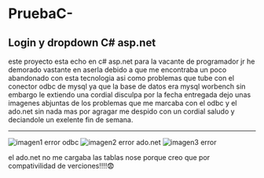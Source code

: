 # PruebaC-
<h2>Login y dropdown C# asp.net</h2>
<p>
 este proyecto esta echo en c# asp.net para la vacante de programador jr
 he demorado vastante en aserla debido a que me encontraba un poco abandonado con esta tecnologia
 asi como problemas que tube con el conector odbc de mysql ya que la base de datos era mysql worbench
 sin embargo le extiendo una cordial disculpa por la fecha entregada dejo unas imagenes abjuntas de los problemas 
 que me marcaba con el odbc y el ado.net sin nada mas por agragar me despido con un cordial saludo y deciandole un exelente fin de semana.
<p>
<hr>
<img src="" alt="imagen1 error odbc"/>
<img src="" alt="imagen2 error ado.net"/>
<img src="" alt="imagen3 error "/>
<p>el ado.net no me cargaba las tablas nose porque creo que por compativilidad de verciones!!!!😨</p>
